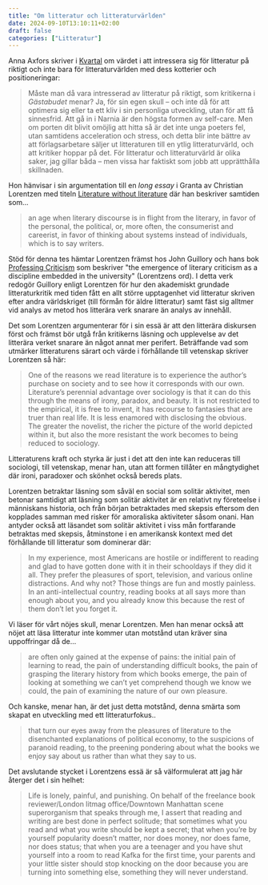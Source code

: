 ```yaml
---
title: "Om litteratur och litteraturvärlden"
date: 2024-09-10T13:10:11+02:00
draft: false
categories: ["Litteratur"]
---
```


Anna Axfors skriver i [Kvartal](/pdfs/axfors2024.pdf) om värdet i att intressera sig för litteratur på riktigt och inte bara för litteraturvärlden med dess kotterier och positioneringar:

> Måste man då vara intresserad av litteratur på riktigt, som kritikerna i *Gästabudet* menar? Ja, för sin egen skull – och inte då för att optimera sig eller ta ett kliv i sin personliga utveckling, utan för att få sinnesfrid. Att gå in i Narnia är den högsta formen av self-care. Men om porten dit blivit omöjlig att hitta så är det inte unga poeters fel, utan samtidens acceleration och stress, och detta blir inte bättre av att förlagsarbetare säljer ut litteraturen till en ytlig litteraturvärld, och att kritiker hoppar på det. För litteratur och litteraturvärld är olika saker, jag gillar båda – men vissa har faktiskt som jobb att upprätthålla skillnaden.

Hon hänvisar i sin argumentation till en *long essay* i Granta av Christian Lorentzen med titeln [Literature without literature](https://archive.fo/0j3xW) där han beskriver samtiden som...

> an age when literary discourse is in flight from the literary, in favor of the personal, the political, or, more often, the consumerist and careerist, in favor of thinking about systems instead of individuals, which is to say writers. 

Stöd för denna tes hämtar Lorentzen främst hos John Guillory och hans bok [Professing Criticism](https://archive.fo/U3V9v) som beskriver "the emergence of literary criticism as a discipline embedded in the university" (Lorentzens ord). I detta verk redogör Guillory enligt Lorentzen för hur den akademiskt grundade litteraturkritik med tiden fått en allt större upptagenhet vid litteratur skriven efter andra världskriget (till förmån för äldre litteratur) samt fäst sig alltmer vid analys av metod hos litterära verk snarare än analys av innehåll.

Det som Lorentzen argumenterar för i sin essä är att den litterära diskursen först och främst bör utgå från kritikerns läsning och upplevelse av det litterära verket snarare än något annat mer perifert. Beträffande vad som utmärker litteraturens särart och värde i förhållande till vetenskap skriver Lorentzen så här:

> One of the reasons we read literature is to experience the author’s purchase on society and to see how it corresponds with our own. Literature’s perennial advantage over sociology is that it can do this through the means of irony, paradox, and beauty. It is not restricted to the empirical, it is free to invent, it has recourse to fantasies that are truer than real life. It is less enamored with disclosing the obvious. The greater the novelist, the richer the picture of the world depicted within it, but also the more resistant the work becomes to being reduced to sociology.

Litteraturens kraft och styrka är just i det att den inte kan reduceras till sociologi, till vetenskap, menar han, utan att formen tillåter en mångtydighet där ironi, paradoxer och skönhet också bereds plats.

Lorentzen betraktar läsning som såväl en social som solitär aktivitet, men betonar samtidigt att läsning som solitär aktivitet är en relativt ny företeelse i människans historia, och från början betraktades med skepsis eftersom den kopplades samman med risker för amoraliska aktiviteter såsom onani. Han antyder också att läsandet som solitär aktivitet i viss mån fortfarande betraktas med skepsis, åtminstone i en amerikansk kontext med det förhållande till litteratur som dominerar där: 

> In my experience, most Americans are hostile or indifferent to reading and glad to have gotten done with it in their schooldays if they did it all. They prefer the pleasures of sport, television, and various online distractions. And why not? Those things are fun and mostly painless. In an anti-intellectual country, reading books at all says more than enough about you, and you already know this because the rest of them don’t let you forget it.

Vi läser för vårt nöjes skull, menar Lorentzen. Men han menar också att nöjet att läsa litteratur inte kommer utan motstånd utan kräver sina uppoffringar då de... 

> are often only gained at the expense of pains: the initial pain of learning to read, the pain of understanding difficult books, the pain of grasping the literary history from which books emerge, the pain of looking at something we can’t yet comprehend though we know we could, the pain of examining the nature of our own pleasure. 

Och kanske, menar han, är det just detta motstånd, denna smärta som skapat en utveckling med ett litteraturfokus..

> that turn our eyes away from the pleasures of literature to the disenchanted explanations of political economy, to the suspicions of paranoid reading, to the preening pondering about what the books we enjoy say about us rather than what they say to us.

Det avslutande stycket i Lorentzens essä är så välformulerat att jag här återger det i sin helhet:

> Life is lonely, painful, and punishing. On behalf of the freelance book reviewer/London litmag office/Downtown Manhattan scene superorganism that speaks through me, I assert that reading and writing are best done in perfect solitude; that sometimes what you read and what you write should be kept a secret; that when you’re by yourself popularity doesn’t matter, nor does money, nor does fame, nor does status; that when you are a teenager and you have shut yourself into a room to read Kafka for the first time, your parents and your little sister should stop knocking on the door because you are turning into something else, something they will never understand.
